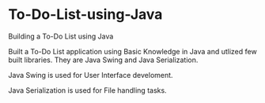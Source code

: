 # To-Do-List-using-Java
Building a To-Do List using Java


Built a To-Do List application using Basic Knowledge in Java and utlized few built libraries. They are Java Swing and Java Serialization.

Java Swing is used for User Interface develoment.

Java Serialization is used for File handling tasks.

